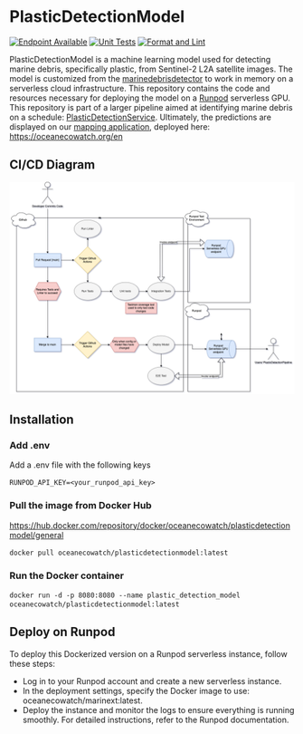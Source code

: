 # PlasticDetectionModel

[![Endpoint Available](https://github.com/OceanEcoWatch/PlasticDetectionModel/actions/workflows/e2e_test.yml/badge.svg?branch=main)](https://github.com/OceanEcoWatch/PlasticDetectionModel/actions/workflows/e2e_test.yml)
[![Unit Tests](https://github.com/OceanEcoWatch/PlasticDetectionModel/actions/workflows/unit_tests.yml/badge.svg)](https://github.com/OceanEcoWatch/PlasticDetectionModel/actions/workflows/unit_tests.yml)
[![Format and Lint](https://github.com/OceanEcoWatch/PlasticDetectionModel/actions/workflows/format_lint.yml/badge.svg)](https://github.com/OceanEcoWatch/PlasticDetectionModel/actions/workflows/format_lint.yml)

PlasticDetectionModel is a machine learning model used for detecting marine debris, specifically plastic, from Sentinel-2 L2A satellite images. The model is customized from the [marinedebrisdetector](https://github.com/MarcCoru/marinedebrisdetector/tree/main) to work in memory on a serverless cloud infrastructure. This repository contains the code and resources necessary for deploying the model on a [Runpod](https://www.runpod.io/serverless-gpu) serverless GPU. This repository is part of a larger pipeline aimed at identifying marine debris on a schedule: [PlasticDetectionService](https://github.com/OceanEcoWatch/PlasticDetectionService).
Ultimately, the predictions are displayed on our [mapping application](https://github.com/OceanEcoWatch/website), deployed here: https://oceanecowatch.org/en

## CI/CD Diagram

![CI/CD Diagram](https://github.com/OceanEcoWatch/PlasticDetectionModel/blob/main/docs/PlasticDetectionModel.png?raw=true)

## Installation

### Add .env

Add a .env file with the following keys

```
RUNPOD_API_KEY=<your_runpod_api_key>
```
### Pull the image from Docker Hub
https://hub.docker.com/repository/docker/oceanecowatch/plasticdetectionmodel/general
```
docker pull oceanecowatch/plasticdetectionmodel:latest
```

### Run the Docker container
```
docker run -d -p 8080:8080 --name plastic_detection_model oceanecowatch/plasticdetectionmodel:latest
```
## Deploy on Runpod
To deploy this Dockerized version on a Runpod serverless instance, follow these steps:

- Log in to your Runpod account and create a new serverless instance.
- In the deployment settings, specify the Docker image to use: oceanecowatch/marinext:latest.
- Deploy the instance and monitor the logs to ensure everything is running smoothly.
For detailed instructions, refer to the Runpod documentation.
